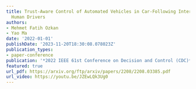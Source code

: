 ```yaml
---
title: Trust-Aware Control of Automated Vehicles in Car-Following Interactions with
  Human Drivers
authors:
- Mehmet Fatih Ozkan
- Yao Ma
date: '2022-01-01'
publishDate: '2023-11-20T18:30:08.078023Z'
publication_types:
- paper-conference
publication: '*2022 IEEE 61st Conference on Decision and Control (CDC)*'
featured: true
url_pdf: https://arxiv.org/ftp/arxiv/papers/2208/2208.03385.pdf
url_video: https://youtu.be/JZEwLQk3Ug0
---
```

